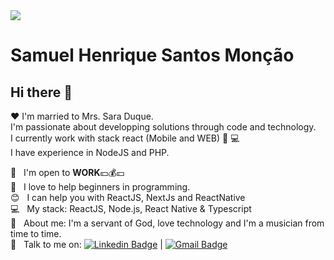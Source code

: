 <img width="auto" src="https://avatars.githubusercontent.com/u/21090437?s=60&v=4">


# Samuel Henrique Santos Monção

## Hi there 👋
:hearts:  I'm married to Mrs. Sara Duque.
 <br/> I'm passionate about developping solutions through code and technology.
 <br/> I currently work with stack react (Mobile and WEB) :iphone: :computer:
 <br/> I have experience in NodeJS and PHP.

 :rocket:  &nbsp; I'm open to **WORK**:yen::moneybag::yen:
 <br/> :purple_heart: &nbsp; I love to help beginners in programming.
 <br/> :blush: &nbsp; I can help you with ReactJS, NextJs and ReactNative
 <br/> :computer: &nbsp; My stack: ReactJS, Node.js, React Native & Typescript
 <br/> 💬  &nbsp; About me: I'm a servant of God, love technology and I'm a musician from time to time.
 <br/> :email: &nbsp; Talk to me on: [![Linkedin Badge](https://img.shields.io/badge/-Samuel_Henrique_Santos_Monção-blue?style=flat-square&logo=Linkedin&logoColor=white&link=https://www.linkedin.com/in/samuel-henrique-s-monção-245a04182/)](https://www.linkedin.com/in/samuel-henrique-s-monção-245a04182/) 
| 
[![Gmail Badge](https://img.shields.io/badge/-samuel.hsm96@gmail.com-c14438?style=flat-square&logo=Gmail&logoColor=white&link=mailto:samuel.hsm96@gmail.com)](mailto:samuel.hsm96@gmail.com)

